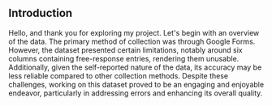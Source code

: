 ## Introduction 
Hello, and thank you for exploring my project. Let's begin with an overview of the data. The primary method of collection was through Google Forms. However, the dataset presented certain limitations, notably around six columns containing free-response entries, rendering them unusable. Additionally, given the self-reported nature of the data, its accuracy may be less reliable compared to other collection methods. Despite these challenges, working on this dataset proved to be an engaging and enjoyable endeavor, particularly in addressing errors and enhancing its overall quality.
